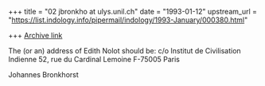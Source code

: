 +++
title = "02 jbronkho at ulys.unil.ch"
date = "1993-01-12"
upstream_url = "https://list.indology.info/pipermail/indology/1993-January/000380.html"

+++
[Archive link](https://list.indology.info/pipermail/indology/1993-January/000380.html)

The (or an) address of Edith Nolot should be:
c/o Institut de Civilisation Indienne
52, rue du Cardinal Lemoine
F-75005 Paris

Johannes Bronkhorst




